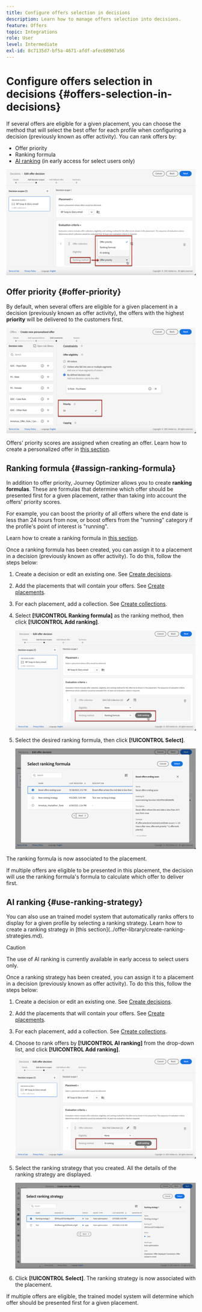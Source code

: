 ```yaml
---
title: Configure offers selection in decisions
description: Learn how to manage offers selection into decisions.
feature: Offers
topic: Integrations
role: User
level: Intermediate
exl-id: 8c7135d7-bf5a-4671-afdf-afec60907a56
---
```

# Configure offers selection in decisions {#offers-selection-in-decisions}

If several offers are eligible for a given placement, you can choose the method that will select the best offer for each profile when configuring a decision (previously known as offer activity). You can rank offers by:
* Offer priority
* Ranking formula
* [AI ranking](#use-ranking-strategy) (in early access for select users only)

![](../../assets/offer-rank-by.png)

## Offer priority {#offer-priority}

By default, when several offers are eligible for a given placement in a decision (previously known as offer activity), the offers with the highest **priority** will be delivered to the customers first.

![](../../assets/offer-priority.png)

Offers' priority scores are assigned when creating an offer. Learn how to create a personalized offer in [this section](../offer-library/creating-personalized-offers.md).

## Ranking formula {#assign-ranking-formula}

In addition to offer priority, Journey Optimizer allows you to create **ranking formulas**. These are formulas that determine which offer should be presented first for a given placement, rather than taking into account the offers' priority scores.

For example, you can boost the priority of all offers where the end date is less than 24 hours from now, or boost offers from the "running" category if the profile's point of interest is "running".

Learn how to create a ranking formula in [this section](../offer-library/create-ranking-formulas.md).

Once a ranking formula has been created, you can assign it to a placement in a decision (previously known as offer activity). To do this, follow the steps below:

1. Create a decision or edit an existing one. See [Create decisions](../offer-activities/create-offer-activities.md).

1. Add the placements that will contain your offers. See [Create placements](../offer-library/creating-placements.md).

1. For each placement, add a collection. See [Create collections](../offer-library/creating-collections.md).

1. Select **[!UICONTROL Ranking formula]** as the ranking method, then click **[!UICONTROL Add ranking]**.

    ![](../../assets/offer-activity-ranking.png)

1. Select the desired ranking formula, then click **[!UICONTROL Select]**.

    ![](../../assets/ranking-selection.png)

The ranking formula is now associated to the placement.

If multiple offers are eligible to be presented in this placement, the decision will use the ranking formula's formula to calculate which offer to deliver first.

## AI ranking {#use-ranking-strategy}

<!--If you are an [Adobe Experience Platform](https://experienceleague.adobe.com/docs/experience-platform/landing/home.html){target="_blank"} user leveraging the **Offer Decisioning** application service,-->You can also use an trained model system that automatically ranks offers to display for a given profile by selecting a ranking strategy. Learn how to create a ranking strategy in [this section](../offer-library/create-ranking-strategies.md).

>[!CAUTION]
>
>The use of AI ranking is currently available in early access to select users only.

Once a ranking strategy has been created, you can assign it to a placement in a decision (previously known as offer activity). To do this this, follow the steps below:

1. Create a decision or edit an existing one. See [Create decisions](../offer-activities/create-offer-activities.md).

1. Add the placements that will contain your offers. See [Create placements](../offer-library/creating-placements.md).

1. For each placement, add a collection. See [Create collections](../offer-library/creating-collections.md).

1. Choose to rank offers by **[!UICONTROL AI ranking]** from the drop-down list, and click **[!UICONTROL Add ranking]**.

    ![](../../assets/ranking-selection-ai-ranking.png)

1. Select the ranking strategy that you created. All the details of the ranking strategy are displayed.

    ![](../../assets/ranking-selection-ai-ranking-selected.png)

1. Click **[!UICONTROL Select]**. The ranking strategy is now associated with the placement.

If multiple offers are eligible, the trained model system will determine which offer should be presented first for a given placement.

<!--Result? Describe the impact for the user, i.e. what's the effect of selecting this ranking strategy for this collection/placement.-->

<!--Click **[!UICONTROL Next]** to confirm and save your decision.-->
